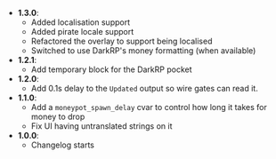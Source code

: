 * __1.3.0__:
  - Added localisation support
  - Added pirate locale support
  - Refactored the overlay to support being localised
  - Switched to use DarkRP's money formatting (when available)
* __1.2.1__:
  - Add temporary block for the DarkRP pocket
* __1.2.0__:
  - Add 0.1s delay to the `Updated` output so wire gates can read it.
* __1.1.0__:
  - Add a `moneypot_spawn_delay` cvar to control how long it takes for money to drop
  - Fix UI having untranslated strings on it
* __1.0.0__:
  - Changelog starts

